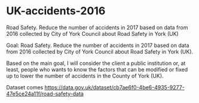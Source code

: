 # UK-accidents-2016
Road Safety. Reduce the number of accidents in 2017 based on data from 2016 collected by City of York Council about Road Safety in York (UK)


Goal: Road Safety. Reduce the number of accidents in 2017 based on data from 2016 collected by City of York Council about Road Safety in York (UK).

Based on the main goal, I will consider the client a public institution or, at least, people who wants to know the factors that can be modified or fixed up to lower the number of accidents in the County of York (UK).

Dataset comes https://data.gov.uk/dataset/cb7ae6f0-4be6-4935-9277-47e5ce24a11f/road-safety-data
